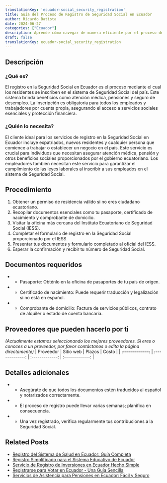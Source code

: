 ```yaml
---
translationKey: 'ecuador-social_security_registration'
title: Guía del Proceso de Registro de Seguridad Social en Ecuador
author: Ricardo Batista
date: 2024-06-27
categories: ["Ecuador"]
description: Aprende cómo navegar de manera eficiente por el proceso de registro de Seguridad Social en Ecuador con nuestra guía completa.
draft: false
translationKey: ecuador-social_security_registration
---
```


## Descripción
### ¿Qué es?
El registro en la Seguridad Social en Ecuador es el proceso mediante el cual los residentes se inscriben en el sistema de Seguridad Social del país. Este sistema brinda beneficios como atención médica, pensiones y seguro de desempleo. La inscripción es obligatoria para todos los empleados y trabajadores por cuenta propia, asegurando el acceso a servicios sociales esenciales y protección financiera.

### ¿Quién lo necesita?
El cliente ideal para los servicios de registro en la Seguridad Social en Ecuador incluye expatriados, nuevos residentes y cualquier persona que comience a trabajar o establecer un negocio en el país. Este servicio es crucial para individuos que necesitan asegurar atención médica, pensión y otros beneficios sociales proporcionados por el gobierno ecuatoriano. Los empleadores también necesitan este servicio para garantizar el cumplimiento de las leyes laborales al inscribir a sus empleados en el sistema de Seguridad Social.

## Procedimiento

1. Obtener un permiso de residencia válido si no eres ciudadano ecuatoriano.
2. Recopilar documentos esenciales como tu pasaporte, certificado de nacimiento y comprobante de domicilio.
3. Visitar la oficina más cercana del Instituto Ecuatoriano de Seguridad Social (IESS).
4. Completar el formulario de registro en la Seguridad Social proporcionado por el IESS.
5. Presentar tus documentos y formulario completado al oficial del IESS.
6. Esperar la confirmación y recibir tu número de Seguridad Social.

## Documentos requeridos

- * Pasaporte: Obténlo en la oficina de pasaportes de tu país de origen.
- * Certificado de nacimiento: Puede requerir traducción y legalización si no está en español.
- * Comprobante de domicilio: Factura de servicios públicos, contrato de alquiler o estado de cuenta bancaria.

## Proveedores que pueden hacerlo por ti
_(Actualmente estamos seleccionando los mejores proveedores. Si eres o conoces a un proveedor, por favor contáctanos o edita la página directamente)_
| Proveedor        |     Sitio web     |     Plazos    |       Costo      |
| :-------------: | :-------------: |  :-------------: | :-------------: |

## Detalles adicionales

- * Asegúrate de que todos los documentos estén traducidos al español y notarizados correctamente.
- * El proceso de registro puede llevar varias semanas; planifica en consecuencia.
- * Una vez registrado, verifica regularmente tus contribuciones a la Seguridad Social.


## Related Posts

- [Registro del Sistema de Salud en Ecuador: Guía Completa](https://tramitit.com/es/guides/ecuador/inscripción_en_el_sistema_de_salud/)
- [Registro Simplificado para el Sistema Educativo de Ecuador](https://tramitit.com/es/guides/ecuador/inscripción_al_sistema_educativo/)
- [Servicio de Registro de Inversiones en Ecuador Hecho Simple](https://tramitit.com/es/guides/ecuador/inscripción_al_registro_de_inversiones/)
- [Registrarse para Votar en Ecuador - Una Guía Sencilla](https://tramitit.com/es/guides/ecuador/inscripción_en_el_registro_electoral/)
- [Servicios de Asistencia para Pensiones en Ecuador: Fácil y Seguro](https://tramitit.com/es/guides/ecuador/solicitud_de_pensión/)